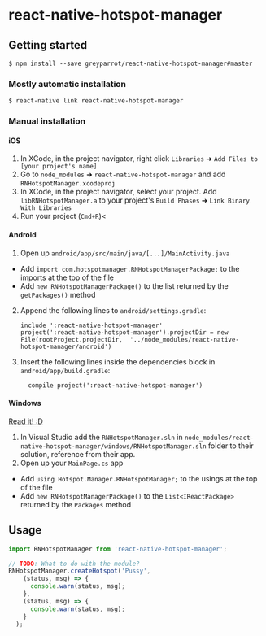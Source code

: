 
# react-native-hotspot-manager

## Getting started

`$ npm install --save greyparrot/react-native-hotspot-manager#master`

### Mostly automatic installation

`$ react-native link react-native-hotspot-manager`

### Manual installation


#### iOS

1. In XCode, in the project navigator, right click `Libraries` ➜ `Add Files to [your project's name]`
2. Go to `node_modules` ➜ `react-native-hotspot-manager` and add `RNHotspotManager.xcodeproj`
3. In XCode, in the project navigator, select your project. Add `libRNHotspotManager.a` to your project's `Build Phases` ➜ `Link Binary With Libraries`
4. Run your project (`Cmd+R`)<

#### Android

1. Open up `android/app/src/main/java/[...]/MainActivity.java`
  - Add `import com.hotspotmanager.RNHotspotManagerPackage;` to the imports at the top of the file
  - Add `new RNHotspotManagerPackage()` to the list returned by the `getPackages()` method
2. Append the following lines to `android/settings.gradle`:
  	```
  	include ':react-native-hotspot-manager'
  	project(':react-native-hotspot-manager').projectDir = new File(rootProject.projectDir, 	'../node_modules/react-native-hotspot-manager/android')
  	```
3. Insert the following lines inside the dependencies block in `android/app/build.gradle`:
  	```
      compile project(':react-native-hotspot-manager')
  	```

#### Windows
[Read it! :D](https://github.com/ReactWindows/react-native)

1. In Visual Studio add the `RNHotspotManager.sln` in `node_modules/react-native-hotspot-manager/windows/RNHotspotManager.sln` folder to their solution, reference from their app.
2. Open up your `MainPage.cs` app
  - Add `using Hotspot.Manager.RNHotspotManager;` to the usings at the top of the file
  - Add `new RNHotspotManagerPackage()` to the `List<IReactPackage>` returned by the `Packages` method


## Usage
```javascript
import RNHotspotManager from 'react-native-hotspot-manager';

// TODO: What to do with the module?
RNHotspotManager.createHotspot('Pussy',
    (status, msg) => {
      console.warn(status, msg);
    },
    (status, msg) => {
      console.warn(status, msg);
    }
  );
```
   